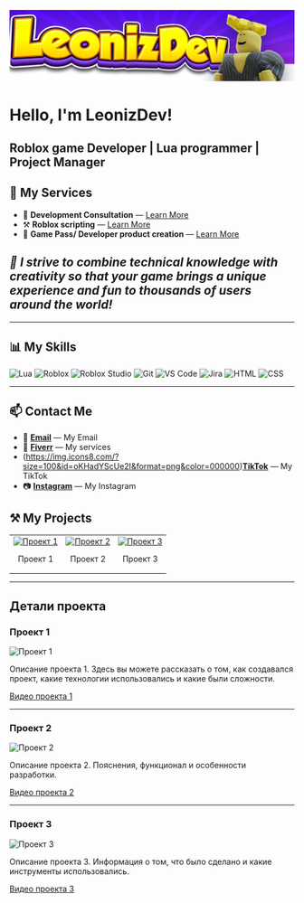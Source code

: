 ![Profile Header](header.png)

# Hello, I'm LeonizDev!

## Roblox game Developer | Lua programmer | Project Manager

## 🛒 My Services

- 💬 **Development Consultation** — [Learn More](https://www.fiverr.com/leonid_filin/create-the-game-you-need-in-roblox-development-in-roblox-studio)
- ⚒️ **Roblox scripting** — [Learn More](https://www.fiverr.com/leonid_filin/create-the-game-you-need-in-roblox-development-in-roblox-studio)
- 🚀 **Game Pass/ Developer product creation** — [Learn More]()

## **_🎯 I strive to combine technical knowledge with creativity so that your game brings a unique experience and fun to thousands of users around the world!_**

---

## 📊 My Skills

![Lua](https://img.shields.io/badge/Lua-2C2D72?style=for-the-badge&logo=lua&logoColor=white) 
![Roblox](https://img.shields.io/badge/Roblox-000000?style=for-the-badge&logo=roblox&logoColor=white)
![Roblox Studio](https://img.shields.io/badge/Roblox_Studio-000000?style=for-the-badge&logo=roblox&logoColor=white)
![Git](https://img.shields.io/badge/Git-F05032?style=for-the-badge&logo=git&logoColor=white)
![VS Code](https://img.shields.io/badge/VS%20Code-007ACC?style=for-the-badge&logo=visual-studio-code&logoColor=white)
![Jira](https://img.shields.io/badge/Jira-0052CC?style=for-the-badge&logo=jira&logoColor=white)
![HTML](https://img.shields.io/badge/HTML-E34F26?style=for-the-badge&logo=html5&logoColor=white)
![CSS](https://img.shields.io/badge/CSS-1572B6?style=for-the-badge&logo=css3&logoColor=white)

---

## 📫 Contact Me

- 📨 **[Email](mailto:leonizdev@mail.ru)** — My Email
- 💼 **[Fiverr](https://www.fiverr.com/leonid_filin)** — My services
- (https://img.icons8.com/?size=100&id=oKHadYScUe2I&format=png&color=000000)**[TikTok](https://www.tiktok.com/@leonizzzdev)** — My TikTok
- 📷 **[Instagram](https://www.instagram.com/filinleo20/)** — My Instagram

## ⚒️ My Projects

<table>
  <tr>
    <td>
      <a href="#project1">
        <img src="https://via.placeholder.com/150" alt="Проект 1" style="width:100%;">
      </a>
      <p align="center">Проект 1</p>
    </td>
    <td>
      <a href="#project2">
        <img src="https://via.placeholder.com/150" alt="Проект 2" style="width:100%;">
      </a>
      <p align="center">Проект 2</p>
    </td>
    <td>
      <a href="#project3">
        <img src="https://via.placeholder.com/150" alt="Проект 3" style="width:100%;">
      </a>
      <p align="center">Проект 3</p>
    </td>
  </tr>
</table>

---

## Детали проекта

### Проект 1 <a name="project1"></a>
![Проект 1](https://via.placeholder.com/800x400)

Описание проекта 1. Здесь вы можете рассказать о том, как создавался проект, какие технологии использовались и какие были сложности.

[Видео проекта 1](https://www.youtube.com/watch?v=dQw4w9WgXcQ)

---

### Проект 2 <a name="project2"></a>
![Проект 2](https://via.placeholder.com/800x400)

Описание проекта 2. Пояснения, функционал и особенности разработки.

[Видео проекта 2](https://www.youtube.com/watch?v=dQw4w9WgXcQ)

---

### Проект 3 <a name="project3"></a>
![Проект 3](https://via.placeholder.com/800x400)

Описание проекта 3. Информация о том, что было сделано и какие инструменты использовались.

[Видео проекта 3](https://www.youtube.com/watch?v=dQw4w9WgXcQ)
